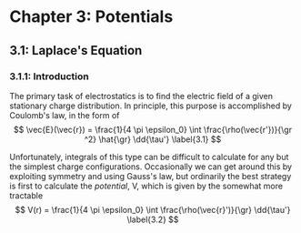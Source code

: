 # Chapter 3: Potentials

## 3.1: Laplace's Equation

### 3.1.1: Introduction

The primary task of electrostatics is to find the electric field of a given stationary charge distribution. In principle, this purpose is accomplished by Coulomb's law, in the form of
$$
\vec{E}(\vec{r}) = \frac{1}{4 \pi \epsilon_0} \int \frac{\rho(\vec{r'})}{\gr ^2} \hat{\gr} \dd{\tau'} \label{3.1}
$$

Unfortunately, integrals of this type can be difficult to calculate for any but the simplest charge configurations. Occasionally we can get around this by exploiting symmetry and using Gauss's law, but ordinarily the best strategy is first to calculate the _potential_, V, which is given by the somewhat more tractable
$$
V(r) = \frac{1}{4 \pi \epsilon_0} \int \frac{\rho(\vec{r}')}{\gr} \dd{\tau'} \label{3.2}
$$
